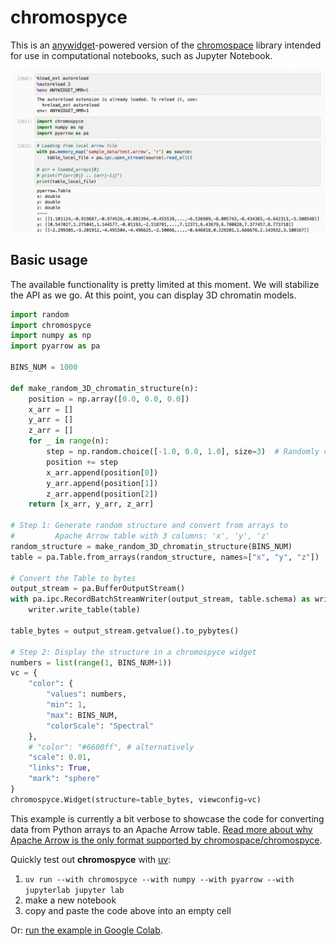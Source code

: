 # chromospyce

This is an [anywidget](https://github.com/manzt/anywidget)-powered version of
the [chromospace](https://github.com/dvdkouril/chromospace) library intended
for use in computational notebooks, such as Jupyter Notebook.

![colorful squiggly thick line depicting 3D chromatin running in jupyter notebook](./spyce-teaser.gif)

## Basic usage
The available functionality is pretty limited at this moment. We will stabilize the API as we go. At this point, you can display 3D chromatin models.

```python
import random
import chromospyce
import numpy as np
import pyarrow as pa

BINS_NUM = 1000

def make_random_3D_chromatin_structure(n):
    position = np.array([0.0, 0.0, 0.0])
    x_arr = []
    y_arr = []
    z_arr = []
    for _ in range(n):
        step = np.random.choice([-1.0, 0.0, 1.0], size=3)  # Randomly choose to move left, right, up, down, forward, or backward
        position += step
        x_arr.append(position[0])
        y_arr.append(position[1])
        z_arr.append(position[2])
    return [x_arr, y_arr, z_arr]

# Step 1: Generate random structure and convert from arrays to 
#         Apache Arrow table with 3 columns: 'x', 'y', 'z'
random_structure = make_random_3D_chromatin_structure(BINS_NUM)
table = pa.Table.from_arrays(random_structure, names=["x", "y", "z"])

# Convert the Table to bytes
output_stream = pa.BufferOutputStream()
with pa.ipc.RecordBatchStreamWriter(output_stream, table.schema) as writer:
    writer.write_table(table)

table_bytes = output_stream.getvalue().to_pybytes()

# Step 2: Display the structure in a chromospyce widget
numbers = list(range(1, BINS_NUM+1))
vc = {
    "color": {
        "values": numbers,
        "min": 1,
        "max": BINS_NUM,
        "colorScale": "Spectral"
    }, 
    # "color": "#6600ff", # alternatively
    "scale": 0.01, 
    "links": True, 
    "mark": "sphere"
}
chromospyce.Widget(structure=table_bytes, viewconfig=vc)
```

This example is currently a bit verbose to showcase the code for converting
data from Python arrays to an Apache Arrow table. [Read more about why Apache
Arrow is the only format supported by
chromospace/chromospyce](https://github.com/dvdkouril/chromospace/tree/main/docs#data-loading).

Quickly test out **chromospyce** with [uv](https://docs.astral.sh/uv/):
1. `uv run --with chromospyce --with numpy --with pyarrow --with jupyterlab jupyter lab`
2. make a new notebook
3. copy and paste the code above into an empty cell

Or: [run the example in Google Colab](https://colab.research.google.com/drive/1EZh9HcGS3cgPF4C6eFyMm5iHGVGS4Cj_?usp=sharing).
